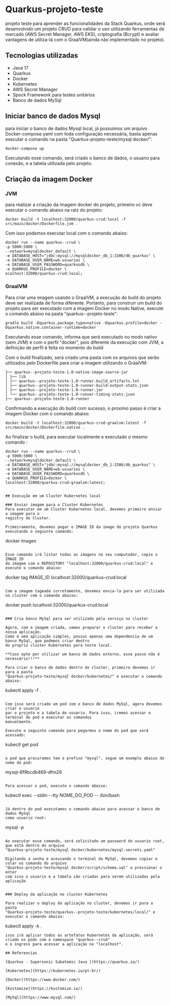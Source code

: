 # Quarkus-projeto-teste
projeto teste para aprender as funcionalidades da Stack Quarkus, onde será desenvolvido
um projeto CRUD para validar o uso utilizando ferramentas de mercado (AWS Secret Manager, AWS EKS), criptografia (Bcrypt)
e avaliar vantagens de utiliza-lá com o GraalVM(ainda não implementado no projeto).



## Tecnologias utilizadas

- Java 17
- Quarkus
- Docker
- Kubernetes
- AWS Secret Manager
- Spock Framework para testes unitários
- Banco de dados MySql

## Iniciar banco de dados Mysql

para iniciar o banco de dados Mysql local, já possuimos um arquivo Docker-compose.yaml com
toda configuração necessária, basta apenas executar o comando na pasta 
"Quarkus-projeto-teste/mysql docker/":

```
docker-compose up
```

Executando esse comando, será criado o banco de dados, o usuario para conexão,
e a tabela utilizada pelo projeto.


## Criação da imagem Docker

### JVM

para realizar a criação da imagem docker do projeto, primeiro vc deve executar o
comando abaixo na raiz do projeto:


```
docker build -t localhost:32000/quarkus-crud:local -f src/main/docker/Dockerfile.jvm . 
```

Com isso podemos executar local com o comando abaixo:

```
docker run --name quarkus--crud \
-p 5000:5000 \
--network=mysqldocker_default \
-e DATABASE_HOST="jdbc:mysql://mysqldocker_db_1:3306/db_quarkus" \
-e DATABASE_USER_NAME=wb-usuarios \
-e DATABASE_USER_PASSWORD=quarkusdb \
-e QUARKUS_PROFILE=docker \
ocalhost:32000/quarkus-crud:local;
```

### GraalVM

Para criar uma imagem usando o GraalVM, a execução do build do projeto deve ser realizada de forma diferente.
Portanto, para construir um build do projeto para ser executado com a imagem Docker no modo Native, execute o comando abaixo na pasta "quarkus--projeto-teste":

```
gradle build -Dquarkus.package.type=native -Dquarkus.profile=docker -Dquarkus.native.container-runtime=docker
```

Executando esse comando, informa que será executado no modo nativo (sem JVM) e com o perfil "docker", pois diferente da
execução com JVM, a definição de perfil é feita no momento do build

Com o build finalizado, será criado uma pasta com os arquivos que serão utilizados pelo Dockerfile para criar a imagem utilizando
o GraalVM:

```
├── quarkus--projeto-teste-1.0-native-image-source-jar
│ ├── lib
│ ├── quarkus--projeto-teste-1.0-runner.build_artifacts.txt
│ ├── quarkus--projeto-teste-1.0-runner-build-output-stats.json
│ ├── quarkus--projeto-teste-1.0-runner.jar
│ └── quarkus--projeto-teste-1.0-runner-timing-stats.json
├── quarkus--projeto-teste-1.0-runner
```

Confirmando a execução do build com sucesso, o proximo passo é criar a imagem Docker com o comando abaixo:

```
docker build -t localhost:32000/quarkus-crud-graalvm:latest -f src/main/docker/Dockerfile.native . 
```

Ao finalizar o build, para executar localmente e executado o mesmo comando :

```
docker run --name quarkus--crud \
-p 5000:5000 \
--network=mysqldocker_default \
-e DATABASE_HOST="jdbc:mysql://mysqldocker_db_1:3306/db_quarkus" \
-e DATABASE_USER_NAME=wb-usuarios \
-e DATABASE_USER_PASSWORD=quarkusdb \
-e QUARKUS_PROFILE=docker \
localhost:32000/quarkus-crud-graalvm:latest;


## Execução em um Cluster Kubernetes local

### Enviar imagem para o Cluster Kubernetes
Para executar em um Cluster Kubernetes local, devemos primeiro enviar a imagem para o 
registry do Cluster.

Primeiramente, devemos pegar o IMAGE ID da image do projeto Quarkus executando o seguinte comando:

```
 docker images
```

Esse comando irá listar todas as imagens no seu computador, copie o IMAGE ID
da imagem com o REPOSITORY "localhost:32000/quarkus-crud:local" e execute o comando abaixo:

```
docker tag IMAGE_ID localhost:32000/quarkus-crud:local
```

Com a imagem tageada corretamente, devemos envia-la para ser utilizada no cluster com o comando abaixo:

```
 docker push localhost:32000/quarkus-crud:local
```

### Cria banco MySql para ser utilizado pelo serviço no cluster

Agora, com a imagem criada, vamos preparar o cluster para receber a nossa aplicação.
Como é uma aplicação simples, possui apenas uma dependencia de um banco MySql, que podemos criar dentro
do proprio cluster Kubernetes para teste local.

**Caso opte por utilizar um banco de dados externo, esse passo não é necessário!!!**

Para criar o banco de dados dentro do cluster, primeiro devemos ir para a pasta
"Quarkus-projeto-teste/mysql docker/kubernetes/" e executar o comando abaixo:

```
kubectl apply -f .
```

Com isso será criado um pod com o banco de dados MySql, agora devemos criar o usuario
par o projeto e a tabela de usuario. Para isso, iremos acessar o terminal do pod e executar os comandos
manualmente.

Execute o seguinte comando para pegarmos o nome do pod que será acessado:

```
kubectl get pod
```

o pod que procuramos tem o prefixo "mysql", segue um exemplo abaixo do nome do pod:

```
mysql-6f9bcdb469-dfm26
```

Para acessar o pod, execute o comando abaixo:

```
kubectl exec --stdin --tty NOME_DO_POD -- /bin/bash
```

Já dentro do pod executamos o comando abaixo para acessar o banco de dados MySql
como usuario root:

```
mysql -p
```

Ao executar esse comando, será solicitado um password do usuario root, que está dentro do arquivo 
"Quarkus-projeto-teste/mysql docker/kubernetes/mysql-secrets.yaml"

Digitando a senha e acessando o terminal do MySql, devemos copiar e colar os comando do arquivo
"Quarkus-projeto-teste/mysql docker/script/schema.sql" e pressionar o enter
com isso o usuario e a tabela são criadas para serem utilizadas pela aplicação


### Deploy da aplicação no cluster Kubernetes

Para realizar o deploy da aplicação no cluster, devemos ir para a pasta
"Quarkus-projeto-teste/quarkus--projeto-teste/kubernetes/local/" e executar o comando abaixo:

```
kubectl apply -k .
```
isso irá aplicar todos os artefatos Kubernetes da aplicação, será criado os pods com o namespace "quarkus--crud" 
e o ingress para acessar a aplicação no "localhost".

## Referencias

[Quarkus - Supersonic Subatomic Java ](https://quarkus.io/)

[Kubernetes](https://kubernetes.io/pt-br/)

[Docker](https://www.docker.com/)

[Kustomize](https://kustomize.io/)

[MySql](https://www.mysql.com/)




